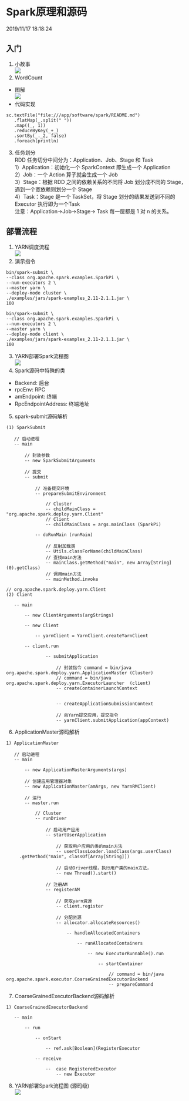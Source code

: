 # Spark原理和源码 #
2019/11/17 18:18:24 

## 入门 ##
1. 小故事  
![](https://i.imgur.com/uGo3gu9.png)
2. WordCount
 - 图解  
![](https://i.imgur.com/pKP1hx2.png)
 - 代码实现
 ```
sc.textFile("file:///app/software/spark/README.md")
	.flatMap(_.split(" "))
	.map((_, 1))
	.reduceByKey(_+_)
	.sortBy(_._2, false)
	.foreach(println)
 ```
3. 任务划分  
RDD 任务切分中间分为：Application、Job、Stage 和 Task  
1）Application：初始化一个 SparkContext 即生成一个 Application  
2）Job：一个 Action 算子就会生成一个 Job  
3）Stage：根据 RDD 之间的依赖关系的不同将 Job 划分成不同的 Stage，遇到一个宽依赖则划分一个 Stage  
4）Task：Stage 是一个 TaskSet，将 Stage 划分的结果发送到不同的 Executor 执行即为一个Task  
注意：Application->Job->Stage-> Task 每一层都是 1 对 n 的关系。

## 部署流程 ##
1. YARN调度流程  
![](https://i.imgur.com/7kWlpbG.png)
2. 演示指令  
 ```  
bin/spark-submit \
--class org.apache.spark.examples.SparkPi \
--num-executors 2 \
--master yarn \
--deploy-mode cluster \
./examples/jars/spark-examples_2.11-2.1.1.jar \
100

bin/spark-submit \
--class org.apache.spark.examples.SparkPi \
--num-executors 2 \
--master yarn \
--deploy-mode client \
./examples/jars/spark-examples_2.11-2.1.1.jar \
100
 ```
3. YARN部署Spark流程图  
![](https://i.imgur.com/dOqCRik.png)
4. Spark源码中特殊的类
 - Backend: 后台
 - rpcEnv:  RPC
 - amEndpoint: 终端
 - RpcEndpointAddress: 终端地址
5. spark-submit源码解析
 ```
(1) SparkSubmit
    
    // 启动进程
    -- main
    
        // 封装参数
        -- new SparkSubmitArguments
        
        // 提交
        -- submit
        
            // 准备提交环境
            -- prepareSubmitEnvironment
            
                // Cluster
                -- childMainClass = "org.apache.spark.deploy.yarn.Client"
                // Client
                -- childMainClass = args.mainClass (SparkPi)
            
            -- doRunMain (runMain)
            
                // 反射加载类
                -- Utils.classForName(childMainClass)
                // 查找main方法
                -- mainClass.getMethod("main", new Array[String](0).getClass)
                // 调用main方法
                -- mainMethod.invoke
             
// org.apache.spark.deploy.yarn.Client   
(2) Client

    -- main
    
        -- new ClientArguments(argStrings)
        
        -- new Client
        
            -- yarnClient = YarnClient.createYarnClient
        
        -- client.run
                
                -- submitApplication
                
                    // 封装指令 command = bin/java org.apache.spark.deploy.yarn.ApplicationMaster (Cluster)
                    // command = bin/java org.apache.spark.deploy.yarn.ExecutorLauncher  (client)
                    -- createContainerLaunchContext

                    
                    -- createApplicationSubmissionContext
                
                    // 向Yarn提交应用，提交指令
                    -- yarnClient.submitApplication(appContext)
 ```
6. ApplicationMaster源码解析
 ```
1) ApplicationMaster
    
    // 启动进程
    -- main
    
        -- new ApplicationMasterArguments(args)
        
        // 创建应用管理器对象
        -- new ApplicationMaster(amArgs, new YarnRMClient)
        
        // 运行
        -- master.run
        
            // Cluster
            -- runDriver
            
                // 启动用户应用
                -- startUserApplication
                
                    // 获取用户应用的类的main方法
                    -- userClassLoader.loadClass(args.userClass)
      .getMethod("main", classOf[Array[String]])
      
                    // 启动Driver线程，执行用户类的main方法，
                    -- new Thread().start()
                    
                // 注册AM
                -- registerAM
                
                    // 获取yarn资源
                    -- client.register
                    
                    // 分配资源
                    -- allocator.allocateResources()
                    
                        -- handleAllocatedContainers
                        
                            -- runAllocatedContainers
                            
                                -- new ExecutorRunnable().run
                                
                                    -- startContainer
                                    
                                        // command = bin/java org.apache.spark.executor.CoarseGrainedExecutorBackend
                                        -- prepareCommand
 ```
7. CoarseGrainedExecutorBackend源码解析
 ```
1) CoarseGrainedExecutorBackend
    
    -- main
    
        -- run
        
            -- onStart
            
                -- ref.ask[Boolean](RegisterExecutor
            
            -- receive
            
                --  case RegisteredExecutor
                    -- new Executor
 ```
8. YARN部署Spark流程图 (源码级)  
![](https://i.imgur.com/JOMFF8q.png)